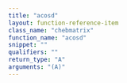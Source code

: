 ```yaml
---
title: "acosd"
layout: function-reference-item
class_name: "chebmatrix"
function_name: "acosd"
snippet: ""
qualifiers: ""
return_type: "A"
arguments: "(A)"
---
```


<pre class="help-text"></pre>